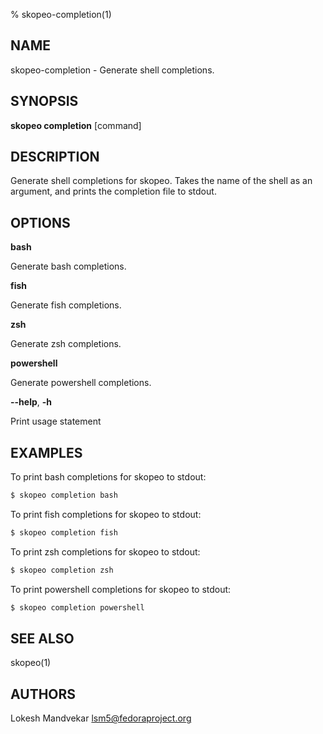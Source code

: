 % skopeo-completion(1)

## NAME
skopeo\-completion - Generate shell completions.

## SYNOPSIS
**skopeo completion** [command]

## DESCRIPTION
Generate shell completions for skopeo. Takes the name of the shell as an
argument, and prints the completion file to stdout.

## OPTIONS

**bash**

Generate bash completions.

**fish**

Generate fish completions.

**zsh**

Generate zsh completions.

**powershell**

Generate powershell completions.

**--help**, **-h**

Print usage statement

## EXAMPLES
To print bash completions for skopeo to stdout:
```sh
$ skopeo completion bash
```

To print fish completions for skopeo to stdout:
```sh
$ skopeo completion fish
```

To print zsh completions for skopeo to stdout:
```sh
$ skopeo completion zsh
```

To print powershell completions for skopeo to stdout:
```sh
$ skopeo completion powershell
```

## SEE ALSO
skopeo(1)

## AUTHORS
Lokesh Mandvekar <lsm5@fedoraproject.org>
